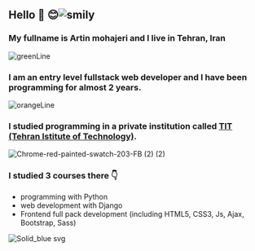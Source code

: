 ## Hello 🤚 😊![smily](https://user-images.githubusercontent.com/95845593/226933579-d480e9cd-b437-47d6-b8cc-a2f40b4cca12.png)



### My fullname is Artin mohajeri and I live in Tehran, Iran
![greenLine](https://user-images.githubusercontent.com/95845593/226828391-4c32cd5b-8a54-4ccb-ad0a-a9197cf9e895.png)
### I am an entry level fullstack web developer and I have been programming for almost 2 years. 
![orangeLine](https://user-images.githubusercontent.com/95845593/226828944-dd1a6e23-94bd-4daa-a29b-3b73e8b980e7.png)

### I studied programming in a private institution called [TIT (Tehran Istitute of Technology)](https://www.linkedin.com/company/mft-tit/people/).
![Chrome-red-painted-swatch-203-FB (2) (2)](https://user-images.githubusercontent.com/95845593/226827146-a5c7abde-57a1-49c0-9d41-26b2966c583c.png)

### I studied 3 courses there 👇
* programming with Python
* web development with Django
* Frontend full pack development (including HTML5, CSS3, Js, Ajax, Bootstrap, Sass)

![Solid_blue svg](https://user-images.githubusercontent.com/95845593/226827645-b4dc6ae5-80dc-43bd-a152-61578b6f77f2.png)
